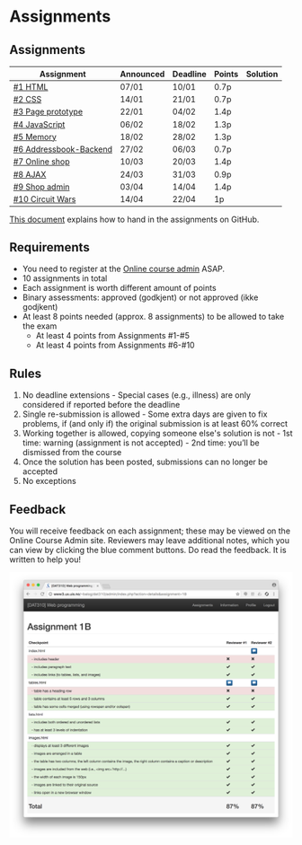 # Assignments


## Assignments


| Assignment | Announced | Deadline | Points | Solution |
| --- | --- | --- | --- | --- |
| [#1 HTML](assignment-1/) | 07/01 | 10/01 | 0.7p |  |
| [#2 CSS](assignment-2/) | 14/01 | 21/01 | 0.7p |  |
| [#3 Page prototype](assignment-3/) | 22/01 | 04/02 | 1.4p |  |
| [#4 JavaScript](assignment-4/) | 06/02 | 18/02 | 1.3p |   |
| [#5 Memory](assignment-5/) | 18/02 | 28/02 | 1.3p |  |
| [#6 Addressbook-Backend](assignment-6/) | 27/02 | 06/03 | 0.7p |  |
| [#7 Online shop](assignment-7/) | 10/03  | 20/03 | 1.4p |  |
| [#8 AJAX](assignment-8/) | 24/03 | 31/03 | 0.9p |  |
| [#9 Shop admin](assignment-9/) | 03/04 | 14/04 | 1.4p |  |
| [#10 Circuit Wars](assignment-10/) | 14/04 | 22/04 | 1p |  |



[This document](../HOWTO_GitHub.md) explains how to hand in the assignments on GitHub.

## Requirements

  - You need to register at the [Online course admin](https://ux.uis.no/~ljehl/dat310/) ASAP.
  - 10 assignments in total
  - Each assignment is worth different amount of points
  - Binary assessments: approved (godkjent) or not approved (ikke godjkent)
  - At least 8 points needed (approx. 8 assignments) to be allowed to take the exam
    - At least 4 points from Assignments #1-#5
    - At least 4 points from Assignments #6-#10

## Rules

  1. No deadline extensions
    - Special cases (e.g., illness) are only considered if reported before the deadline
  2. Single re-submission is allowed
    - Some extra days are given to fix problems, if (and only if) the original submission is at least 60% correct
  3. Working together is allowed, copying someone else's solution is not
    - 1st time: warning (assignment is not accepted)
    - 2nd time: you’ll be dismissed from the course
  4. Once the solution has been posted, submissions can no longer be accepted
  5. No exceptions


## Feedback

You will receive feedback on each assignment; these may be viewed on the Online Course Admin site. Reviewers may leave additional notes, which you can view by clicking the blue comment buttons.
Do read the feedback. It is written to help you!

![Feedback](assignments_feedback.png)

